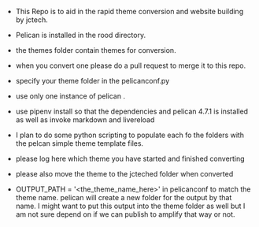 - This Repo is to aid in the rapid theme conversion and website building by jctech.

- Pelican is installed in the rood directory.

- the themes folder contain themes for conversion.

- when you convert one please do a pull request to merge it to this repo.

- specify your theme folder in the pelicanconf.py

- use only one instance of pelican .

- use pipenv install so that the dependencies and pelican 4.7.1 is installed as well as invoke markdown and livereload

- I plan to do some python scripting to populate each fo the folders with the pelcan simple theme template files.



-  please log here which theme you have started and finished converting

- please also move the theme to the jcteched folder when converted

- OUTPUT_PATH = '<the_theme_name_here>' in pelicanconf to match the theme name.  pelican will create a new folder for the output by that name.  I might want to put this output into the theme folder as well but I am not sure depend on if we can publish to amplify that way or not.



